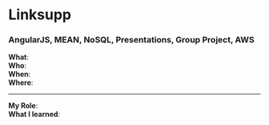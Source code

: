 # Linksupp
### AngularJS, MEAN, NoSQL, Presentations, Group Project, AWS


**What**:     
**Who**:   
**When**:    
**Where**:    

---

**My Role**:     
**What I learned**:
